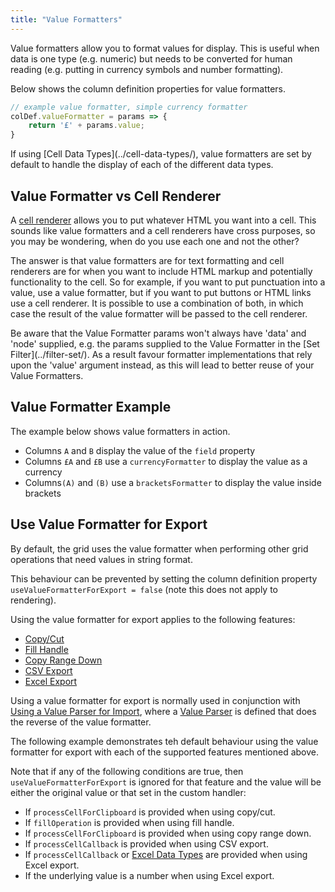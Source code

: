 ```yaml
---
title: "Value Formatters"
---
```


Value formatters allow you to format values for display. This is useful when data is one type (e.g. numeric) but needs to be converted for human reading (e.g. putting in currency symbols and number formatting).

Below shows the column definition properties for value formatters.

<api-documentation source='column-properties/properties.json' section="columns" names='["valueFormatter"]' ></api-documentation>


```ts
// example value formatter, simple currency formatter
colDef.valueFormatter = params => {
    return '£' + params.value;
}
```

<note>
If using [Cell Data Types](../cell-data-types/), value formatters are set by default to handle the display of each of the different data types.
</note>

## Value Formatter vs Cell Renderer


A [cell renderer](/component-cell-renderer/) allows you to put whatever HTML you want into a cell. This sounds like value formatters and a cell renderers have cross purposes, so you may be wondering, when do you use each one and not the other?

The answer is that value formatters are for text formatting and cell renderers are for when you want to include HTML markup and potentially functionality to the cell. So for example, if you want to put punctuation into a value, use a value formatter, but if you want to put buttons or HTML links use a cell renderer. It is possible to use a combination of both, in which case the result of the value formatter will be passed to the cell renderer.

<note>
Be aware that the Value Formatter params won't always have 'data' and 'node' supplied, e.g. the
params supplied to the Value Formatter in the [Set Filter](../filter-set/).
As a result favour formatter implementations that rely upon the 'value' argument instead, as this
will lead to better reuse of your Value Formatters.
</note>

## Value Formatter Example

The example below shows value formatters in action.

 - Columns `A` and `B` display the value of the `field` property
 - Columns `£A` and `£B` use a `currencyFormatter` to display the value as a currency
 - Columns`(A)` and `(B)` use a `bracketsFormatter` to display the value inside brackets

<grid-example title='Value Formatters' name='value-formatters' type='generated'></grid-example>

## Use Value Formatter for Export

By default, the grid uses the value formatter when performing other grid operations that need values in string format.

This behaviour can be prevented by setting the column definition property `useValueFormatterForExport = false` (note this does not apply to rendering).

<api-documentation source='column-properties/properties.json' section="display" names='["useValueFormatterForExport"]' ></api-documentation>

Using the value formatter for export applies to the following features:
- [Copy/Cut](/clipboard/#processing-pasted-data)
- [Fill Handle](/range-selection-fill-handle/)
- [Copy Range Down](/range-selection/#copy-range-down)
- [CSV Export](/csv-export/)
- [Excel Export](/excel-export-customising-content/)

Using a value formatter for export is normally used in conjunction with [Using a Value Parser for Import](/value-parsers/#use-value-parser-for-import), where a [Value Parser](/value-parsers/) is defined that does the reverse of the value formatter.

The following example demonstrates teh default behaviour using the value formatter for export with each of the supported features mentioned above.

<grid-example title='Use Value Formatter for Export' name='use-value-formatter-for-export' type='generated' options='{ "enterprise": true, "modules": ["clientside", "range", "clipboard", "excel", "menu"] }'></grid-example>

Note that if any of the following conditions are true, then `useValueFormatterForExport` is ignored for that feature and the value will be either the original value or that set in the custom handler:
- If `processCellForClipboard` is provided when using copy/cut.
- If `fillOperation` is provided when using fill handle.
- If `processCellForClipboard` is provided when using copy range down.
- If `processCellCallback` is provided when using CSV export.
- If `processCellCallback` or [Excel Data Types](/excel-export-data-types/) are provided when using Excel export.
- If the underlying value is a number when using Excel export.

